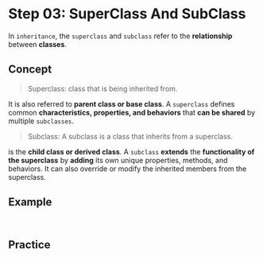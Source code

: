 # Step 03: SuperClass And SubClass
In `inheritance`, the `superclass` and `subclass` refer to the **relationship** between **classes**. 

## Concept
>Superclass: class that is being inherited from.

It is also referred to **parent class or base class**. A `superclass` defines common **characteristics, properties, and behaviors** that **can be shared** by multiple `subclasses`.

>Subclass: A subclass is a class that inherits from a superclass.

is the **child class or derived class**. A `subclass` **extends** the **functionality of the superclass** by **adding** its own unique properties, methods, and behaviors. It can also override or modify the inherited members from the superclass.

## Example
```java



```




## Practice


